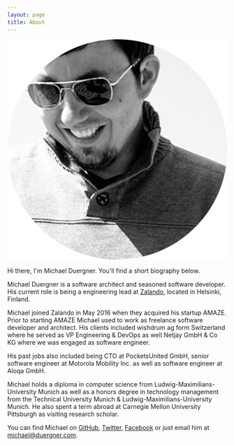 ```yaml
---
layout: page
title: About
---
```


![That's me!](/assets/me_round.png)

Hi there, I'm Michael Duergner. You'll find a short biography below.
 
Michael Duergner is a software architect and seasoned software developer. His current role is being a engineering lead at <a href="https://tech.zalando.com" target="_blank">Zalando</a>, located in Helsinki, Finland.

Michael joined Zalando in May 2016 when they acquired his startup AMAZE. Prior to starting AMAZE Michael used to work as freelance software developer and architect. His clients included wishdrum ag form Switzerland where he served as VP Engineering & DevOps as well Netjay GmbH & Co KG where we was engaged as software engineer.

His past jobs also included being CTO at PocketsUnited GmbH, senior software engineer at Motorola Mobility Inc. as well as software engineer at Aloqa GmbH.

Michael holds a diploma in computer science from Ludwig-Maximilians-University Munich as well as a honors degree in technology management from the Technical University Munich & Ludwig-Maximilians-University Munich. He also spent a term abroad at Carnegie Mellon University Pittsburgh as visiting research scholar.
 
You can find Michael on <a href="https://github.com/duergner" target="_blank">GitHub</a>, <a href="https://twitter.com/duergner" target="_blank">Twitter</a>, <a href="https://facebook.com/duergner">Facebook</a> or just email him at <a href="mailto:michael@duergner.com">michael@duergner.com</a>.